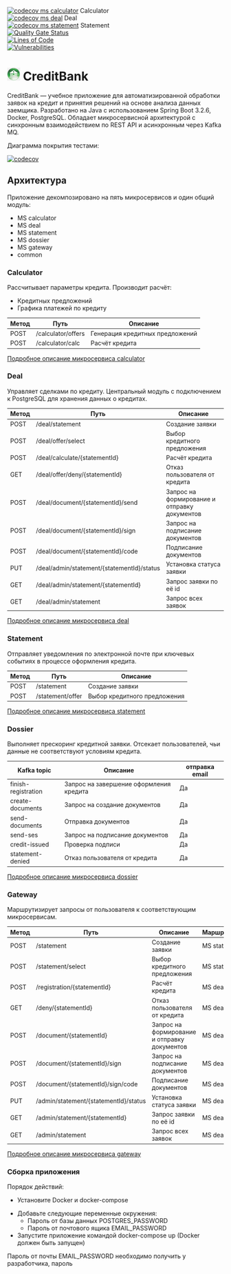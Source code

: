 [![codecov ms calculator](https://codecov.io/github/DKavtasyev/CreditBank/branch/feature%2Fadd_docker_and_ci/graph/badge.svg?flag=calculator&token=EG63IGUXHV)](https://codecov.io/github/DKavtasyev/CreditBank) Calculator  \
[![codecov ms deal](https://codecov.io/github/DKavtasyev/CreditBank/branch/feature%2Fadd_docker_and_ci/graph/badge.svg?flag=deal&token=EG63IGUXHV)](https://codecov.io/github/DKavtasyev/CreditBank) Deal   \
[![codecov ms statement](https://codecov.io/github/DKavtasyev/CreditBank/branch/feature%2Fadd_docker_and_ci/graph/badge.svg?flag=statement&token=EG63IGUXHV)](https://codecov.io/github/DKavtasyev/CreditBank) Statement \
[![Quality Gate Status](https://sonarcloud.io/api/project_badges/measure?project=DKavtasyev_CreditBank&metric=alert_status)](https://sonarcloud.io/summary/new_code?id=DKavtasyev_CreditBank) \
[![Lines of Code](https://sonarcloud.io/api/project_badges/measure?project=DKavtasyev_CreditBank&metric=ncloc)](https://sonarcloud.io/summary/new_code?id=DKavtasyev_CreditBank) \
[![Vulnerabilities](https://sonarcloud.io/api/project_badges/measure?project=DKavtasyev_CreditBank&metric=vulnerabilities)](https://sonarcloud.io/summary/new_code?id=DKavtasyev_CreditBank)

# <img src="dossier/src/main/resources/static/img/logo.png" style="height: 30px; width: 30px"/> CreditBank

CreditBank — учебное приложение для автоматизированной обработки заявок на кредит и принятия решений на основе анализа
данных заемщика. Разработано на Java с использованием Spring Boot 3.2.6, Docker, PostgreSQL. Обладает
микросервисной архитектурой с синхронным взаимодействием по REST API и асинхронным через Kafka MQ.

Диаграмма покрытия тестами:

[![codecov](https://codecov.io/github/DKavtasyev/CreditBank/graphs/tree.svg?token=EG63IGUXHV)](https://codecov.io/github/DKavtasyev/CreditBank)

## Архитектура
Приложение декомпозировано на пять микросервисов и один общий модуль:
- MS calculator
- MS deal
- MS statement
- MS dossier
- MS gateway
- common

### Calculator
Рассчитывает параметры кредита. Производит расчёт:
- Кредитных предложений
- Графика платежей по кредиту

<table>
<thead>
    <tr><th>Метод</th><th>Путь</th><th>Описание</th></tr>
</thead>
<tbody>
    <tr><td>POST</td><td>/calculator/offers</td><td>Генерация кредитных предложений</td></tr>
    <tr><td>POST</td><td>/calculator/calc</td><td>Расчёт кредита</td></tr>
</tbody> 
</table>

[Подробное описание микросервиса calculator](calculator/README.md)

### Deal
Управляет сделками по кредиту. Центральный модуль с подключением к PostgreSQL для хранения данных о кредитах.

<table>
<thead>
    <tr><th>Метод</th><th>Путь</th><th>Описание</th></tr>
</thead>
<tbody>
    <tr><td>POST</td><td>/deal/statement</td> <td>Создание заявки</td></tr>
    <tr><td>POST</td><td>/deal/offer/select</td> <td>Выбор кредитного предложения</td></tr>
    <tr><td>POST</td><td>/deal/calculate/{statementId}</td> <td>Расчёт кредита</td></tr>
    <tr><td>GET</td><td>/deal/offer/deny/{statementId}</td> <td>Отказ пользователя от кредита</td></tr>
    <tr><td>POST</td><td>/deal/document/{statementId}/send</td> <td>Запрос на формирование и отправку документов</td></tr>
    <tr><td>POST</td><td>/deal/document/{statementId}/sign</td> <td>Запрос на подписание документов</td></tr>
    <tr><td>POST</td><td>/deal/document/{statementId}/code</td> <td>Подписание документов</td></tr>
    <tr><td>PUT</td><td>/deal/admin/statement/{statementId}/status</td> <td>Установка статуса заявки</td></tr>
    <tr><td>GET</td><td>/deal/admin/statement/{statementId}</td> <td>Запрос заявки по её id</td></tr>
    <tr><td>GET</td><td>/deal/admin/statement</td> <td>Запрос всех заявок</td></tr>
</tbody>
</table>

[Подробное описание микросервиса deal](calculator/README.md)

### Statement
Отправляет уведомления по электронной почте при ключевых событиях в процессе оформления кредита. 

<table>
<thead>
    <tr><th>Метод</th><th>Путь</th><th>Описание</th></tr>
</thead>
<tbody>
    <tr><td>POST</td><td>/statement</td><td>Создание заявки</td></tr>
    <tr><td>POST</td><td>/statement/offer</td><td>Выбор кредитного предложения</td></tr>
</tbody> 
</table>

[Подробное описание микросервиса statement](statement/README.md)

### Dossier
Выполняет прескоринг кредитной заявки. Отсекает пользователей, чьи данные не соответствуют условиям кредита.

<table>
<thead>
    <tr><th>Kafka topic</th><th>Описание</th><th>отправка email</th></tr>
</thead>
<tbody>
    <tr><td>finish-registration</td><td>Запрос на завершение оформления кредита</td><td>Да</td></tr>
    <tr><td>create-documents</td><td>Запрос на создание документов</td><td>Да</td></tr>
    <tr><td>send-documents</td><td>Отправка документов</td><td>Да</td></tr>
    <tr><td>send-ses</td><td>Запрос на подписание документов</td><td>Да</td></tr>
    <tr><td>credit-issued</td><td>Проверка подписи</td><td>Да</td></tr>
    <tr><td>statement-denied</td><td>Отказ пользователя от кредита</td><td>Да</td></tr>
</tbody> 
</table>

[Подробное описание микросервиса dossier](dossier/README.md)

### Gateway
Маршрутизирует запросы от пользователя к соответствующим микросервисам.

<table>
<thead>
    <tr><th>Метод</th><th>Путь</th><th>Описание</th><th>Маршрутизация</th></tr>
</thead>
<tbody>
    <tr><td>POST</td><td>/statement</td> <td>Создание заявки</td><td>MS statement</td></tr>
    <tr><td>POST</td><td>/statement/select</td> <td>Выбор кредитного предложения</td><td>MS statement</td></tr>
    <tr><td>POST</td><td>/registration/{statementId}</td> <td>Расчёт кредита</td><td>MS deal</td></tr>
    <tr><td>GET</td><td>/deny/{statementId}</td> <td>Отказ пользователя от кредита</td><td>MS deal</td></tr>
    <tr><td>POST</td><td>/document/{statementId}</td> <td>Запрос на формирование и отправку документов</td><td>MS deal</td></tr>
    <tr><td>POST</td><td>/document/{statementId}/sign</td> <td>Запрос на подписание документов</td><td>MS deal</td></tr>
    <tr><td>POST</td><td>/document/{statementId}/sign/code</td> <td>Подписание документов</td><td>MS deal</td></tr>
    <tr><td>PUT</td><td>/admin/statement/{statementId}/status</td> <td>Установка статуса заявки</td><td>MS deal</td></tr>
    <tr><td>GET</td><td>/admin/statement/{statementId}</td> <td>Запрос заявки по её id</td><td>MS deal</td></tr>
    <tr><td>GET</td><td>/admin/statement</td> <td>Запрос всех заявок</td><td>MS deal</td></tr>
</tbody>
</table>

[Подробное описание микросервиса gateway](gateway/README.md)

### Сборка приложения

Порядок действий:
- Установите Docker и docker-compose

[//]: # (- Установите PostgreSQL, создайте базу данных "credit-bank" )
- Добавьте следующие переменные окружения:
  - Пароль от базы данных POSTGRES_PASSWORD
  - Пароль от почтового ящика EMAIL_PASSWORD
- Запустите приложение командой docker-compose up (Docker должен быть запущен)

Пароль от почты EMAIL_PASSWORD необходимо получить у разработчика, пароль